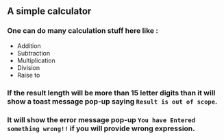 

## A simple calculator 

### One can do many calculation stuff here like :
- Addition
- Subtraction
- Multiplication
- Division
- Raise to
  
### If the result length will be more than 15 letter digits than it will show a toast message pop-up saying `Result is out of scope`.

### It will show the error message pop-up `You have Entered something wrong!!` if you will provide wrong expression.
